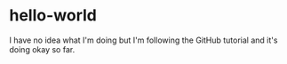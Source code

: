 # hello-world
I have no idea what I'm doing but I'm following the GitHub tutorial and it's doing okay so far.
